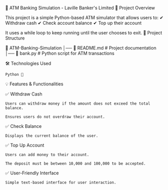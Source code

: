 🏦 ATM Banking Simulation - Laville Banker's Limited
📌 Project Overview

This project is a simple Python-based ATM simulator that allows users to:
✔ Withdraw cash
✔ Check account balance
✔ Top up their account

It uses a while loop to keep running until the user chooses to exit.
📂 Project Structure

📁 ATM-Banking-Simulation
│── 📄 README.md        # Project documentation
│── 📄 bank.py          # Python script for ATM transactions

🛠 Technologies Used

    Python 🐍

💡 Features & Functionalities

✅ Withdraw Cash

    Users can withdraw money if the amount does not exceed the total balance.

    Ensures users do not overdraw their account.

✅ Check Balance

    Displays the current balance of the user.

✅ Top Up Account

    Users can add money to their account.

    The deposit must be between 10,000 and 100,000 to be accepted.

✅ User-Friendly Interface

    Simple text-based interface for user interaction.
